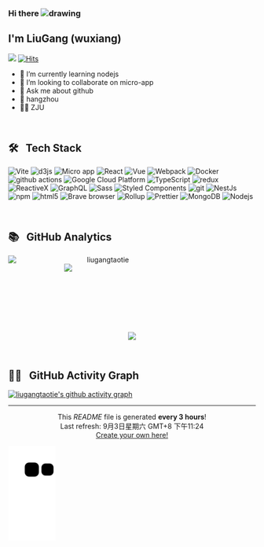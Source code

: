 ### Hi there <img src="https://user-images.githubusercontent.com/22477383/146792421-ccbe37cb-d5f7-4fcd-b7d5-c051bb2a87e1.gif" alt="drawing" width="50"/>

I'm LiuGang (wuxiang)
---
![](https://visitor-badge.glitch.me/badge?page_id=liugangtaotie)
[![Hits](https://hits.seeyoufarm.com/api/count/incr/badge.svg?url=https%3A%2F%2Fgithub.com%2Fliugangtaotie&count_bg=%2379C83D&title_bg=%23555555&icon=&icon_color=%23E7E7E7&title=hits&edge_flat=false)](https://liugangtaotie.github.io)


- 🌱 I’m currently learning nodejs
- 👯 I’m looking to collaborate on micro-app
- 💬 Ask me about github
- 📍 hangzhou
- 👨‍🎓 ZJU

&emsp;

🛠&nbsp;&nbsp;  Tech Stack
----
<p>
  <img alt="Vite" src="https://img.shields.io/badge/Vite-yellow?style=flat-square&logo=vite&logoColor=white" />
  <img alt="d3js" src="https://img.shields.io/badge/-D3.js-F9A03C?style=flat-square&logo=d3.js&logoColor=white" />
  <img alt="Micro app" src="https://img.shields.io/badge/micro--app-blue?style=flat-square&logo=webcomponents.org&logoColor=white" />
  <img alt="React" src="https://img.shields.io/badge/-React-45b8d8?style=flat-square&logo=react&logoColor=white" />
  <img alt="Vue" src="https://img.shields.io/badge/-Vue.js-29beb0?style=flat-square&logo=vue.js&logoColor=white" />
  <img alt="Webpack" src="https://img.shields.io/badge/-Webpack-8DD6F9?style=flat-square&logo=webpack&logoColor=white" /> 
  <img alt="Docker" src="https://img.shields.io/badge/-Docker-46a2f1?style=flat-square&logo=docker&logoColor=white" />
  <img alt="github actions" src="https://img.shields.io/badge/-Github_Actions-2088FF?style=flat-square&logo=github-actions&logoColor=white" />
  <img alt="Google Cloud Platform" src="https://img.shields.io/badge/-Google_Cloud_Platform-1a73e8?style=flat-square&logo=google-cloud&logoColor=white" />
  <img alt="TypeScript" src="https://img.shields.io/badge/-TypeScript-007ACC?style=flat-square&logo=typescript&logoColor=white" />
  <img alt="redux" src="https://img.shields.io/badge/-Redux-764ABC?style=flat-square&logo=redux&logoColor=white" />
  <img alt="ReactiveX" src="https://img.shields.io/badge/-RxJs-B7178C?style=flat-square&logo=reactivex&logoColor=white" />
  <img alt="GraphQL" src="https://img.shields.io/badge/-GraphQL-E10098?style=flat-square&logo=graphql&logoColor=white" />
  <img alt="Sass" src="https://img.shields.io/badge/-Sass-CC6699?style=flat-square&logo=sass&logoColor=white" />
  <img alt="Styled Components" src="https://img.shields.io/badge/-Styled_Components-db7092?style=flat-square&logo=styled-components&logoColor=white" />
  <img alt="git" src="https://img.shields.io/badge/-Git-F05032?style=flat-square&logo=git&logoColor=white" />
  <img alt="NestJs" src="https://img.shields.io/badge/-NestJs-ea2845?style=flat-square&logo=nestjs&logoColor=white" />
  <img alt="npm" src="https://img.shields.io/badge/-NPM-CB3837?style=flat-square&logo=npm&logoColor=white" />
  <img alt="html5" src="https://img.shields.io/badge/-HTML5-E34F26?style=flat-square&logo=html5&logoColor=white" />
  <img alt="Brave browser" src="https://img.shields.io/badge/-Brave_Browser-FB542B?style=flat-square&logo=brave&logoColor=white" />
  <img alt="Rollup" src="https://img.shields.io/badge/-Rollup-EC4A3F?style=flat-square&logo=rollup.js&logoColor=white" />
  <img alt="Prettier" src="https://img.shields.io/badge/-Prettier-F7B93E?style=flat-square&logo=prettier&logoColor=white" />
  <img alt="MongoDB" src="https://img.shields.io/badge/-MongoDB-13aa52?style=flat-square&logo=mongodb&logoColor=white" />
  <img alt="Nodejs" src="https://img.shields.io/badge/-Nodejs-43853d?style=flat-square&logo=Node.js&logoColor=white" />
</p>

&emsp;

📚&nbsp;&nbsp; GitHub Analytics
----
<p align=center>
  <div align=center>
    <a href="https://github.com/liugangtaotie/github-readme-streak-stats" title="Go to Source">
      <img align="left" width=390 src="https://github-readme-streak-stats.herokuapp.com/?user=liugangtaotie&theme=react&border=61dafb&hide_border=true" alt="liugangtaotie" />
    </a>
    <a href="https://github.com/anuraghazra/github-readme-stats" title="Go to Source">
      <img align="right" width=390 src="https://github-readme-stats.vercel.app/api?username=liugangtaotie&show_icons=true&theme=react&border_color=61dafb&hide_border=true" />
    </a>
  </div>
  <br><br><br><br><br><br><br><br><br>
  <div align=center>
    <a href="https://github.com/anuraghazra/github-readme-stats">
      <img width=325 align="center" src="https://github-readme-stats.vercel.app/api/top-langs/?username=liugangtaotie&hide=c%23,powershell,Mathematica,Ruby,Objective-C,Objective-C%2b%2b,Cuda&title_color=61dafb&text_color=ffffff&icon_color=61dafb&bg_color=20232a&langs_count=8&layout=compact&border_color=61dafb&hide_border=true" />
    </a>
  </div>
</p>


&emsp;

🚴🏻&nbsp;&nbsp;  GitHub Activity Graph
----
[![liugangtaotie's github activity graph](https://activity-graph.herokuapp.com/graph?username=liugangtaotie&theme=dracula)](https://github.com/liugangtaotie/github-readme-activity-graph)

------------
<p align="center">This <i>README</i> file is generated <b>every 3 hours</b>!</br>Last refresh: 9月3日星期六 GMT+8 下午11:24<br /><a href="https://medium.com/@th.guibert/how-to-create-a-self-updating-readme-md-for-your-github-profile-f8b05744ca91">Create your own here!</a></p>

![github contribution grid snake animation](https://raw.githubusercontent.com/liugangtaotie/liugangtaotie/output/github-contribution-grid-snake.svg)
